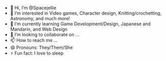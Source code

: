 - 👋 Hi, I’m @Spacejellie
- 👀 I’m interested in Video games, Character design, Knitting/crochetting, Astronomy, and much more!
- 🌱 I’m currently learning Game Development/Design, Japanese and Mandarin, and Web Design
- 💞️ I’m looking to collaborate on ...
- 📫 How to reach me ...
- 😄 Pronouns: They/Them/She
- ⚡ Fun fact: I love to sleep

<!---
Spacejellie/Spacejellie is a ✨ special ✨ repository because its `README.md` (this file) appears on your GitHub profile.
You can click the Preview link to take a look at your changes.
--->
